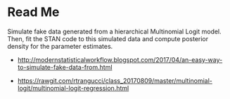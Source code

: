 # Read Me

Simulate fake data generated from a hierarchical Multinomial Logit model. Then, fit the STAN code to this simulated data and compute posterior density for the parameter estimates.

* http://modernstatisticalworkflow.blogspot.com/2017/04/an-easy-way-to-simulate-fake-data-from.html

* https://rawgit.com/rtrangucci/class_20170809/master/multinomial-logit/multinomial-logit-regression.html